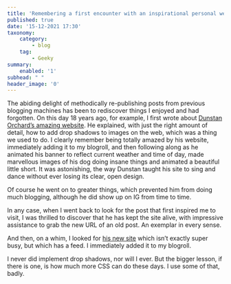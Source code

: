 ```yaml
---
title: 'Remembering a first encounter with an inspirational personal website'
published: true
date: '15-12-2021 17:30'
taxonomy:
    category:
        - blog
    tag:
        - Geeky
summary:
    enabled: '1'
subhead: " "
header_image: '0'
---
```


The abiding delight of methodically re-publishing posts from previous blogging machines has been to rediscover things I enjoyed and had forgotten. On this day 18 years ago, for example, I first wrote about [Dunstan Orchard’s amazing website](https://www.1976design.com/). He explained, with just the right amount of detail, how to add drop shadows to images on the web, which was a thing we used to do. I clearly remember being totally amazed by his website, immediately adding it to my blogroll, and then following along as he animated his banner to reflect current weather and time of day, made marvellous images of his dog doing insane things and animated a beautiful little short. It was astonishing, the way Dunstan taught his site to sing and dance without ever losing its clear, open design.

Of course he went on to greater things, which prevented him from doing much blogging, although he did show up on IG from time to time. 

In any case, when I went back to look for the post that first inspired me to visit, I was thrilled to discover that he has kept the site alive, with impressive assistance to grab the new URL of an old post. An exemplar in every sense.

And then, on a whim, I looked for [his new site](https://dunstanorchard.com/) which isn’t exactly super busy, but which has a feed. I immediately added it to my blogroll.

I never did implement drop shadows, nor will I ever. But the bigger lesson, if there is one, is how much more CSS can do these days. I use some of that, badly.
